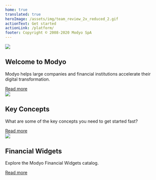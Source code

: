```yaml
---
home: true
translated: true
heroImage: /assets/img/team_review_2x_reduced_2.gif
actionText: Get started
actionLink: /platform/
footer: Copyright © 2008-2020 Modyo SpA
---
```


<div class="features">
  <div class="feature">
    <img src='/assets/img/m.png'/>
    <h2>Welcome to Modyo</h2>
    <p>Modyo helps large companies and financial institutions accelerate their digital transformation.</p>
    <a href="/platform/">Read more</a>
  </div>  
  <div class="feature">
    <img src='/assets/img/i.png'/>
    <h2>Key Concepts</h2>
    <p>What are some of the key concepts you need to get started fast?</p>
    <a href="/platform/key-concepts.html">Read more</a>
  </div>
  <div class="feature">
    <img src='/assets/img/layout.png'/>
    <h2>Financial Widgets</h2>
    <p>Explore the Modyo Financial Widgets catalog.</p>
    <a href="/widgets/">Read more</a>
  </div>
</div>
